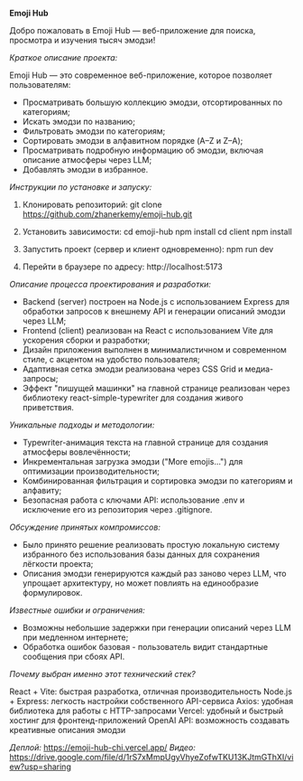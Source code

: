 **Emoji Hub**

Добро пожаловать в Emoji Hub — веб-приложение для поиска, просмотра и изучения тысяч эмодзи!

_Краткое описание проекта:_

Emoji Hub — это современное веб-приложение, которое позволяет пользователям:

- Просматривать большую коллекцию эмодзи, отсортированных по категориям;
- Искать эмодзи по названию;
- Фильтровать эмодзи по категориям;
- Сортировать эмодзи в алфавитном порядке (A–Z и Z–A);
- Просматривать подробную информацию об эмодзи, включая описание атмосферы через LLM;
- Добавлять эмодзи в избранное.

_Инструкции по установке и запуску:_

1. Клонировать репозиторий:
git clone https://github.com/zhanerkemy/emoji-hub.git

2. Установить зависимости:
cd emoji-hub
npm install
cd client
npm install

3. Запустить проект (сервер и клиент одновременно):
npm run dev

4. Перейти в браузере по адресу: http://localhost:5173

_Описание процесса проектирования и разработки:_

- Backend (server) построен на Node.js с использованием Express для обработки запросов к внешнему API и генерации описаний эмодзи через LLM;
- Frontend (client) реализован на React с использованием Vite для ускорения сборки и разработки;
- Дизайн приложения выполнен в минималистичном и современном стиле, с акцентом на удобство пользователя;
- Адаптивная сетка эмодзи реализована через CSS Grid и медиа-запросы;
- Эффект "пишущей машинки" на главной странице реализован через библиотеку react-simple-typewriter для создания живого приветствия.

_Уникальные подходы и методологии:_

- Typewriter-анимация текста на главной странице для создания атмосферы вовлечённости;
- Инкрементальная загрузка эмодзи ("More emojis...") для оптимизации производительности;
- Комбинированная фильтрация и сортировка эмодзи по категориям и алфавиту;
- Безопасная работа с ключами API: использование .env и исключение его из репозитория через .gitignore.

_Обсуждение принятых компромиссов:_

- Было принято решение реализовать простую локальную систему избранного без использования базы данных для сохранения лёгкости проекта;
- Описания эмодзи генерируются каждый раз заново через LLM, что упрощает архитектуру, но может повлиять на единообразие формулировок.

_Известные ошибки и ограничения:_

- Возможны небольшие задержки при генерации описаний через LLM при медленном интернете;
- Обработка ошибок базовая - пользователь видит стандартные сообщения при сбоях API.

_Почему выбран именно этот технический стек?_

React + Vite:	быстрая разработка, отличная производительность
Node.js + Express:	легкость настройки собственного API-сервиса
Axios:	удобная библиотека для работы с HTTP-запросами
Vercel:	удобный и быстрый хостинг для фронтенд-приложений
OpenAI API:	возможность создавать креативные описания эмодзи

_Деплой:_ https://emoji-hub-chi.vercel.app/
_Видео:_ https://drive.google.com/file/d/1rS7xMmpUgyVhyeZofwTKU13KJtmGThXI/view?usp=sharing

